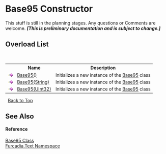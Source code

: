 # Base95 Constructor 
This stuff is still in the planning stages. Any questions or Comments are welcome. _**\[This is preliminary documentation and is subject to change.\]**_


## Overload List
&nbsp;<table><tr><th></th><th>Name</th><th>Description</th></tr><tr><td>![Public method](media/pubmethod.gif "Public method")</td><td><a href="M_Furcadia_Text_Base95__ctor">Base95()</a></td><td>
Initializes a new instance of the <a href="T_Furcadia_Text_Base95">Base95</a> class</td></tr><tr><td>![Public method](media/pubmethod.gif "Public method")</td><td><a href="M_Furcadia_Text_Base95__ctor_1">Base95(String)</a></td><td>
Initializes a new instance of the <a href="T_Furcadia_Text_Base95">Base95</a> class</td></tr><tr><td>![Public method](media/pubmethod.gif "Public method")</td><td><a href="M_Furcadia_Text_Base95__ctor_2">Base95(UInt32)</a></td><td>
Initializes a new instance of the <a href="T_Furcadia_Text_Base95">Base95</a> class</td></tr></table>&nbsp;
<a href="#base95-constructor">Back to Top</a>

## See Also


#### Reference
<a href="T_Furcadia_Text_Base95">Base95 Class</a><br /><a href="N_Furcadia_Text">Furcadia.Text Namespace</a><br />